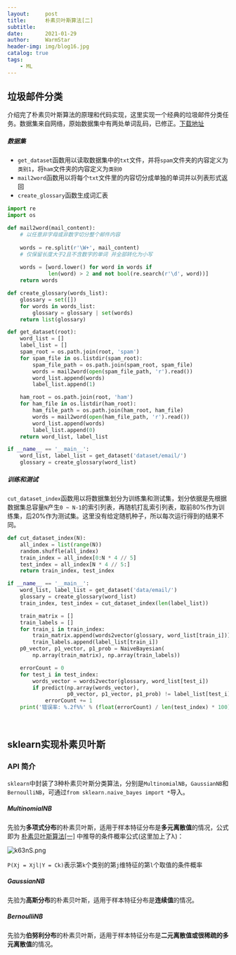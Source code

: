 ```yaml
---
layout:     post   				    
title:      朴素贝叶斯算法[二] 				
subtitle:    
date:       2021-01-29 				
author:     WarmStar 						
header-img: img/blog16.jpg 	
catalog: true 				
tags:							
    - ML
---
```


## 垃圾邮件分类

介绍完了朴素贝叶斯算法的原理和代码实现，这里实现一个经典的垃圾邮件分类任务。数据集来自网络，原始数据集中有两处单词乱码，已修正。[下载地址](https://github.com/VixeruntR/MyData/blob/master/NaiveBayesian/email.rar) 

##### 数据集

+ `get_dataset`函数用以读取数据集中的`txt`文件，并将`spam`文件夹的内容定义为`类别1`，将`ham`文件夹的内容定义为`类别0`
+ `mail2word`函数用以将每个`txt`文件里的内容切分成单独的单词并以列表形式返回
+ `create_glossary`函数生成词汇表

```python
import re
import os

def mail2word(mail_content):
    # 以任意非字母或非数字切分整个邮件内容
    
    words = re.split(r'\W+', mail_content)
    # 仅保留长度大于2且不含数字的单词 并全部转化为小写
    
    words = [word.lower() for word in words if
             len(word) > 2 and not bool(re.search(r'\d', word))]
    return words

def create_glossary(words_list):
    glossary = set([])
    for words in words_list:
        glossary = glossary | set(words)
    return list(glossary)

def get_dataset(root):
    word_list = []
    label_list = []
    spam_root = os.path.join(root, 'spam')
    for spam_file in os.listdir(spam_root):
        spam_file_path = os.path.join(spam_root, spam_file)
        words = mail2word(open(spam_file_path, 'r').read())
        word_list.append(words)
        label_list.append(1)

    ham_root = os.path.join(root, 'ham')
    for ham_file in os.listdir(ham_root):
        ham_file_path = os.path.join(ham_root, ham_file)
        words = mail2word(open(ham_file_path, 'r').read())
        word_list.append(words)
        label_list.append(0)
    return word_list, label_list

if __name__ == '__main__':
    word_list, label_list = get_dataset('dataset/email/')
    glossary = create_glossary(word_list)
```

##### 训练和测试

`cut_dataset_index`函数用以将数据集划分为训练集和测试集，划分依据是先根据数据集总容量`N`产生`0 ~ N-1`的索引列表，再随机打乱索引列表，取前80%作为训练集，后20%作为测试集。这里没有给定随机种子，所以每次运行得到的结果不同。

```python
def cut_dataset_index(N):
    all_index = list(range(N))
    random.shuffle(all_index)
    train_index = all_index[0:N * 4 // 5]
    test_index = all_index[N * 4 // 5:]
    return train_index, test_index

if __name__ == '__main__':
    word_list, label_list = get_dataset('data/email/')
    glossary = create_glossary(word_list)
    train_index, test_index = cut_dataset_index(len(label_list))

    train_matrix = []
    train_labels = []
    for train_i in train_index:
        train_matrix.append(words2vector(glossary, word_list[train_i]))
        train_labels.append(label_list[train_i])
    p0_vector, p1_vector, p1_prob = NaiveBayesian(
        np.array(train_matrix), np.array(train_labels))

    errorCount = 0
    for test_i in test_index:
        words_vector = words2vector(glossary, word_list[test_i])
        if predict(np.array(words_vector),
                   p0_vector, p1_vector, p1_prob) != label_list[test_i]:
            errorCount += 1
    print('错误率: %.2f%%' % (float(errorCount) / len(test_index) * 100))
```

<br/>

## sklearn实现朴素贝叶斯

### API 简介

`sklearn`中封装了3种朴素贝叶斯分类算法，分别是`MultinomialNB`，`GaussianNB`和`BernoulliNB`，可通过`from sklearn.naive_bayes import *`导入。

##### MultinomialNB

先验为**多项式分布**的朴素贝叶斯，适用于样本特征分布是**多元离散值**的情况，公式即为 [朴素贝叶斯算法[一]](https://vixeruntr.github.io/2021/01/20/%E8%B4%9D%E5%8F%B6%E6%96%AF%E7%AE%97%E6%B3%95-%E4%B8%80/#%E4%BB%A3%E7%A0%81%E5%AE%9E%E7%8E%B0) 中推导的条件概率公式(这里加上了λ)：

![k63nS.png](https://s.im5i.com/2021/02/01/k63nS.png)

`P(Xj = Xjl|Y = Ck)`表示第`k`个类别的第`j`维特征的第`l`个取值的条件概率





##### GaussianNB

先验为**高斯分布**的朴素贝叶斯，适用于样本特征分布是**连续值**的情况。



##### BernoulliNB

先验为**伯努利分布**的朴素贝叶斯，适用于样本特征分布是**二元离散值或很稀疏的多元离散值**的情况。

